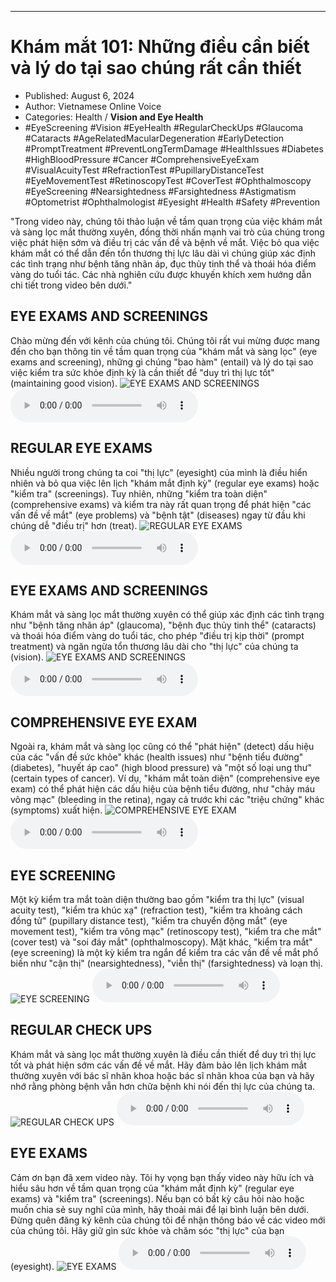 
---

# Khám mắt 101: Những điều cần biết và lý do tại sao chúng rất cần thiết

- Published: August 6, 2024
- Author: Vietnamese Online Voice
- Categories: Health / **Vision and Eye Health**
- #EyeScreening #Vision #EyeHealth #RegularCheckUps #Glaucoma #Cataracts #AgeRelatedMacularDegeneration #EarlyDetection #PromptTreatment #PreventLongTermDamage #HealthIssues #Diabetes #HighBloodPressure #Cancer #ComprehensiveEyeExam #VisualAcuityTest #RefractionTest #PupillaryDistanceTest #EyeMovementTest #RetinoscopyTest #CoverTest #Ophthalmoscopy #EyeScreening #Nearsightedness #Farsightedness #Astigmatism #Optometrist #Ophthalmologist #Eyesight #Health #Safety #Prevention

"Trong video này, chúng tôi thảo luận về tầm quan trọng của việc khám mắt và sàng lọc mắt thường xuyên, đồng thời nhấn mạnh vai trò của chúng trong việc phát hiện sớm và điều trị các vấn đề và bệnh về mắt. Việc bỏ qua việc khám mắt có thể dẫn đến tổn thương thị lực lâu dài vì chúng giúp xác định các tình trạng như bệnh tăng nhãn áp, đục thủy tinh thể và thoái hóa điểm vàng do tuổi tác. Các nhà nghiên cứu được khuyến khích xem hướng dẫn chi tiết trong video bên dưới."


## EYE EXAMS AND SCREENINGS

Chào mừng đến với kênh của chúng tôi. Chúng tôi rất vui mừng được mang đến cho bạn thông tin về tầm quan trọng của "khám mắt và sàng lọc" (eye exams and screening), những gì chúng "bao hàm" (entail) và lý do tại sao việc kiểm tra sức khỏe định kỳ là cần thiết để "duy trì thị lực tốt" (maintaining good vision).
![EYE EXAMS AND SCREENINGS](https://http-archiver-apis-production-80.schnworks.com/storage/images/transitions/2024-08-06/transition-20860269776-Montserrat-SemiBold-303F9F.jpg)
<audio controls>
    <source src="https://http-archiver-apis-production-80.schnworks.com/storage/storage/audio/file-25541771094.mp3" type="audio/mpeg">
</audio>



## REGULAR EYE EXAMS

Nhiều người trong chúng ta coi "thị lực" (eyesight) của mình là điều hiển nhiên và bỏ qua việc lên lịch "khám mắt định kỳ" (regular eye exams) hoặc "kiểm tra" (screenings). Tuy nhiên, những "kiểm tra toàn diện" (comprehensive exams) và kiểm tra này rất quan trọng để phát hiện "các vấn đề về mắt" (eye problems) và "bệnh tật" (diseases) ngay từ đầu khi chúng dễ "điều trị" hơn (treat).
![REGULAR EYE EXAMS](https://http-archiver-apis-production-80.schnworks.com/storage/images/transitions/2024-08-06/transition-12489617347-Montserrat-Medium-880E4F.jpg)
<audio controls>
    <source src="https://http-archiver-apis-production-80.schnworks.com/storage/storage/audio/file-10221726252.mp3" type="audio/mpeg">
</audio>



## EYE EXAMS AND SCREENINGS

Khám mắt và sàng lọc mắt thường xuyên có thể giúp xác định các tình trạng như "bệnh tăng nhãn áp" (glaucoma), "bệnh đục thủy tinh thể" (cataracts) và thoái hóa điểm vàng do tuổi tác, cho phép "điều trị kịp thời" (prompt treatment) và ngăn ngừa tổn thương lâu dài cho "thị lực" của chúng ta (vision).
![EYE EXAMS AND SCREENINGS](https://http-archiver-apis-production-80.schnworks.com/storage/images/transitions/2024-08-06/transition-16363691617-Montserrat-Medium-303F9F.jpg)
<audio controls>
    <source src="https://http-archiver-apis-production-80.schnworks.com/storage/storage/audio/file-7250615188.mp3" type="audio/mpeg">
</audio>



## COMPREHENSIVE EYE EXAM

Ngoài ra, khám mắt và sàng lọc cũng có thể "phát hiện" (detect) dấu hiệu của các "vấn đề sức khỏe" khác (health issues) như "bệnh tiểu đường" (diabetes), "huyết áp cao" (high blood pressure) và "một số loại ung thư" (certain types of cancer). Ví dụ, "khám mắt toàn diện" (comprehensive eye exam) có thể phát hiện các dấu hiệu của bệnh tiểu đường, như "chảy máu võng mạc" (bleeding in the retina), ngay cả trước khi các "triệu chứng" khác (symptoms) xuất hiện.
![COMPREHENSIVE EYE EXAM](https://http-archiver-apis-production-80.schnworks.com/storage/images/transitions/2024-08-06/transition--7826427784-Montserrat-Thin-283593.jpg)
<audio controls>
    <source src="https://http-archiver-apis-production-80.schnworks.com/storage/storage/audio/file-5469314975.mp3" type="audio/mpeg">
</audio>



## EYE SCREENING

Một kỳ kiểm tra mắt toàn diện thường bao gồm "kiểm tra thị lực" (visual acuity test), "kiểm tra khúc xạ" (refraction test), "kiểm tra khoảng cách đồng tử" (pupillary distance test), "kiểm tra chuyển động mắt" (eye movement test), "kiểm tra võng mạc" (retinoscopy test), "kiểm tra che mắt" (cover test) và "soi đáy mắt" (ophthalmoscopy). Mặt khác, "kiểm tra mắt" (eye screening) là một kỳ kiểm tra ngắn để kiểm tra các vấn đề về mắt phổ biến như "cận thị" (nearsightedness), "viễn thị" (farsightedness) và loạn thị.
![EYE SCREENING](https://http-archiver-apis-production-80.schnworks.com/storage/images/transitions/2024-08-06/transition-31433411546-Montserrat-SemiBold-7B1FA2.jpg)
<audio controls>
    <source src="https://http-archiver-apis-production-80.schnworks.com/storage/storage/audio/file-1962841046.mp3" type="audio/mpeg">
</audio>



## REGULAR CHECK UPS

Khám mắt và sàng lọc mắt thường xuyên là điều cần thiết để duy trì thị lực tốt và phát hiện sớm các vấn đề về mắt. Hãy đảm bảo lên lịch khám mắt thường xuyên với bác sĩ nhãn khoa hoặc bác sĩ nhãn khoa của bạn và hãy nhớ rằng phòng bệnh vẫn hơn chữa bệnh khi nói đến thị lực của chúng ta.
![REGULAR CHECK UPS](https://http-archiver-apis-production-80.schnworks.com/storage/images/transitions/2024-08-06/transition--5369327086-Montserrat-SemiBold-283593.jpg)
<audio controls>
    <source src="https://http-archiver-apis-production-80.schnworks.com/storage/storage/audio/file-33226637684.mp3" type="audio/mpeg">
</audio>



## EYE EXAMS

Cảm ơn bạn đã xem video này. Tôi hy vọng bạn thấy video này hữu ích và hiểu sâu hơn về tầm quan trọng của "khám mắt định kỳ" (regular eye exams) và "kiểm tra" (screenings). Nếu bạn có bất kỳ câu hỏi nào hoặc muốn chia sẻ suy nghĩ của mình, hãy thoải mái để lại bình luận bên dưới. Đừng quên đăng ký kênh của chúng tôi để nhận thông báo về các video mới của chúng tôi. Hãy giữ gìn sức khỏe và chăm sóc "thị lực" của bạn (eyesight).
![EYE EXAMS](https://http-archiver-apis-production-80.schnworks.com/storage/images/transitions/2024-08-06/transition-12535848763-Montserrat-Thin-1A237E.jpg)
<audio controls>
    <source src="https://http-archiver-apis-production-80.schnworks.com/storage/storage/audio/file-20698439328.mp3" type="audio/mpeg">
</audio>

